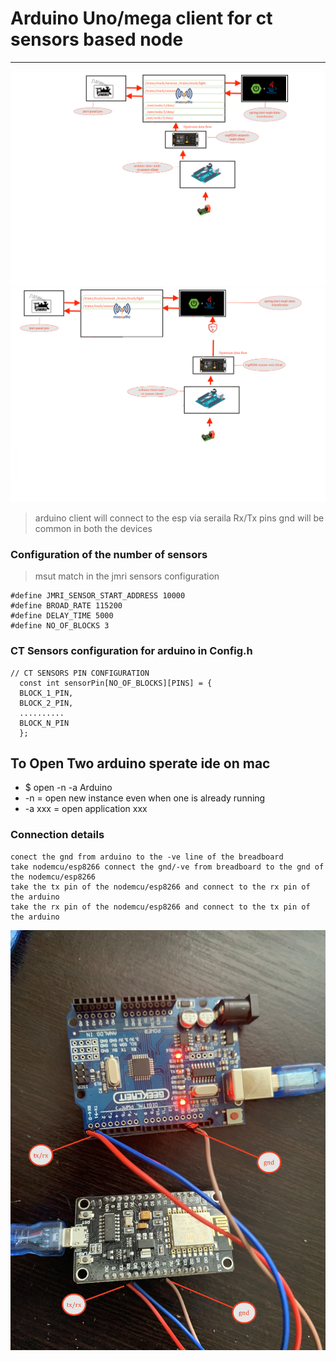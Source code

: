 # Arduino Uno/mega client for ct sensors based node 

---

![img](../../../image/dig7.png)
![img](../../../image/dig15.png)

> arduino client will connect to the esp via seraila Rx/Tx pins 
> gnd will be common in both the devices 


### Configuration of the number of sensors 
> msut match in the jmri sensors configuration  
```
#define JMRI_SENSOR_START_ADDRESS 10000
#define BROAD_RATE 115200
#define DELAY_TIME 5000
#define NO_OF_BLOCKS 3
```

### CT Sensors configuration for arduino in Config.h 
```
// CT SENSORS PIN CONFIGURATION 
  const int sensorPin[NO_OF_BLOCKS][PINS] = {
  BLOCK_1_PIN,
  BLOCK_2_PIN,
  ..........
  BLOCK_N_PIN
  };

 ```

## To Open Two arduino sperate ide on mac 
* $ open -n -a Arduino
* -n = open new instance even when one is already running
* -a xxx = open application xxx

### Connection details 
```
conect the gnd from arduino to the -ve line of the breadboard 
take nodemcu/esp8266 connect the gnd/-ve from breadboard to the gnd of the nodemcu/esp8266
take the tx pin of the nodemcu/esp8266 and connect to the rx pin of the arduino 
take the rx pin of the nodemcu/esp8266 and connect to the tx pin of the arduino 

```


![img](../../../image/con.JPG)

